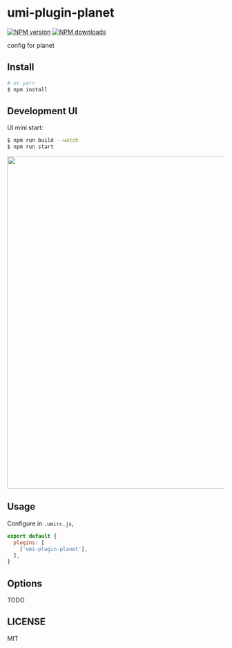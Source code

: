 # umi-plugin-planet

[![NPM version](https://img.shields.io/npm/v/umi-plugin-planet.svg?style=flat)](https://npmjs.org/package/umi-plugin-planet)
[![NPM downloads](http://img.shields.io/npm/dm/umi-plugin-planet.svg?style=flat)](https://npmjs.org/package/umi-plugin-planet)

config for planet

## Install

```bash
# or yarn
$ npm install
```
## Development UI

UI mini start:

```bash
$ npm run build --watch
$ npm run start
```

<img src="https://user-images.githubusercontent.com/13595509/67024897-bbeede80-f137-11e9-9f19-6a3f0ea3f6cd.png" width="768" />

## Usage

Configure in `.umirc.js`,

```js
export default {
  plugins: [
    ['umi-plugin-planet'],
  ],
}
```

## Options

TODO

## LICENSE

MIT
